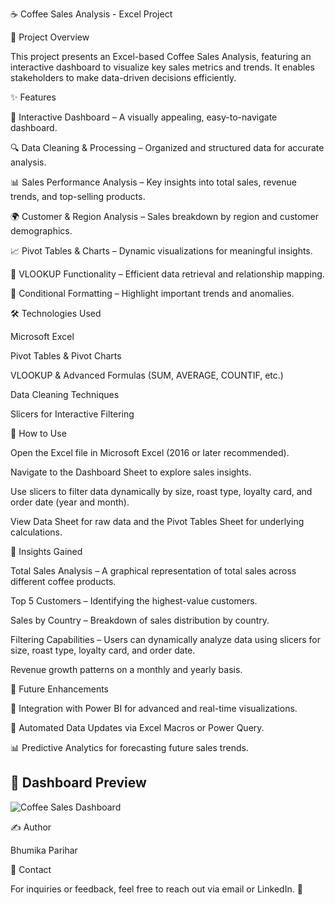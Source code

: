 ☕ Coffee Sales Analysis - Excel Project

📌 Project Overview

This project presents an Excel-based Coffee Sales Analysis, featuring an interactive dashboard to visualize key sales metrics and trends. It enables stakeholders to make data-driven decisions efficiently.

✨ Features

🎨 Interactive Dashboard – A visually appealing, easy-to-navigate dashboard.

🔍 Data Cleaning & Processing – Organized and structured data for accurate analysis.

📊 Sales Performance Analysis – Key insights into total sales, revenue trends, and top-selling products.

🌍 Customer & Region Analysis – Sales breakdown by region and customer demographics.

📈 Pivot Tables & Charts – Dynamic visualizations for meaningful insights.

🔗 VLOOKUP Functionality – Efficient data retrieval and relationship mapping.

🎯 Conditional Formatting – Highlight important trends and anomalies.

🛠 Technologies Used

Microsoft Excel

Pivot Tables & Pivot Charts

VLOOKUP & Advanced Formulas (SUM, AVERAGE, COUNTIF, etc.)

Data Cleaning Techniques

Slicers for Interactive Filtering

📌 How to Use

Open the Excel file in Microsoft Excel (2016 or later recommended).

Navigate to the Dashboard Sheet to explore sales insights.

Use slicers to filter data dynamically by size, roast type, loyalty card, and order date (year and month).

View Data Sheet for raw data and the Pivot Tables Sheet for underlying calculations.

🔎 Insights Gained

Total Sales Analysis – A graphical representation of total sales across different coffee products.

Top 5 Customers – Identifying the highest-value customers.

Sales by Country – Breakdown of sales distribution by country.

Filtering Capabilities – Users can dynamically analyze data using slicers for size, roast type, loyalty card, and order date.

Revenue growth patterns on a monthly and yearly basis.

🚀 Future Enhancements

📌 Integration with Power BI for advanced and real-time visualizations.

🔄 Automated Data Updates via Excel Macros or Power Query.

📊 Predictive Analytics for forecasting future sales trends.

## 📸 Dashboard Preview
![Coffee Sales Dashboard]("C:\Users\acer\Downloads\p1ija38ftudl69uli43npr1ck64-1.png")

✍️ Author

Bhumika Parihar

📩 Contact

For inquiries or feedback, feel free to reach out via email or LinkedIn. 🚀
